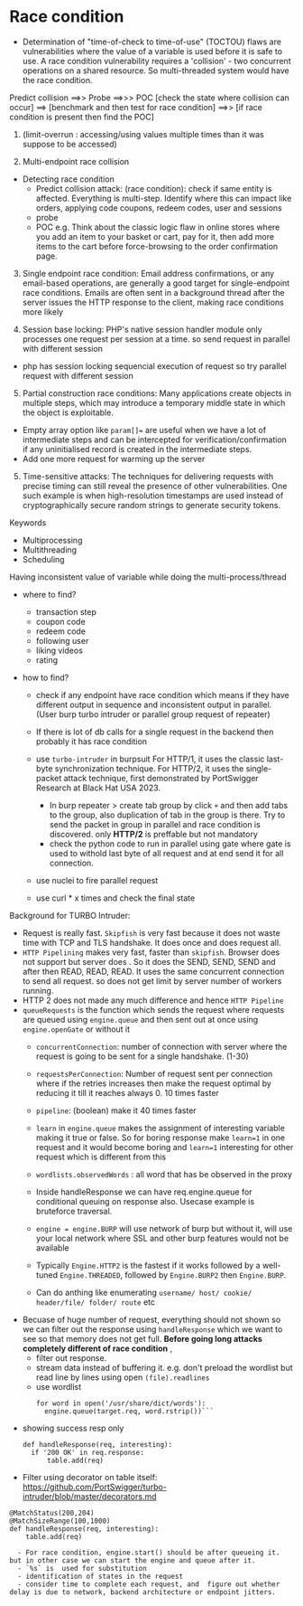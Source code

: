 # Race condition
- Determination of 
"time-of-check to time-of-use" (TOCTOU) flaws are vulnerabilities where the value of a variable is used before it is safe to use.  A race condition vulnerability requires a 'collision' - two concurrent operations on a shared resource. So multi-threaded system would have the race condition.

Predict collision ==>> Probe ==>>> POC
[check the state where collision can occur] ==> [benchmark and then test for race condition] ==>> [if race condition is present then find the POC]
1. (limit-overrun : accessing/using values multiple times than it was suppose to be accessed)

2. Multi-endpoint race collision
- Detecting race condition
  - Predict collision attack: (race condition): check if same entity is affected. Everything is multi-step. Identify where this can impact like orders, applying code coupons, redeem codes, user and sessions
  - probe 
  - POC
  e.g. Think about the classic logic flaw in online stores where you add an item to your basket or cart, pay for it, then add more items to the cart before force-browsing to the order confirmation page. 

3. Single endpoint race condition:
  Email address confirmations, or any email-based operations, are generally a good target for single-endpoint race conditions. Emails are often sent in a background thread after the server issues the HTTP response to the client, making race conditions more likely


4. Session base locking: PHP's native session handler module only processes one request per session at a time. so send request in parallel with different session
- php has session locking sequencial execution of request so try parallel request with different session


5. Partial construction race conditions: Many applications create objects in multiple steps, which may introduce a temporary middle state in which the object is exploitable. 
- Empty array option like `param[]=` are useful when we have a lot of intermediate steps and can be intercepted for verification/confirmation if any uninitialised record is created in the intermediate steps.
- Add one more request for warming up the server

5. Time-sensitive attacks: The techniques for delivering requests with precise timing can still reveal the presence of other vulnerabilities. One such example is when high-resolution timestamps are used instead of cryptographically secure random strings to generate security tokens. 

Keywords
- Multiprocessing
- Multithreading
- Scheduling

Having inconsistent value of variable while doing the multi-process/thread
* where to find?
  - transaction step
  - coupon code
  - redeem code
  - following user
  - liking videos
  - rating

* how to find?
  - check if any endpoint have race condition which means if they have different output in sequence and inconsistent output in parallel. (User burp turbo intruder or parallel group request of repeater)
  - If there is lot of db calls for a single request in the backend then probably it has race condition

  - use `turbo-intruder` in burpsuit
      For HTTP/1, it uses the classic last-byte synchronization technique.
      For HTTP/2, it uses the single-packet attack technique, first demonstrated by PortSwigger Research at Black Hat USA 2023.
    - In burp repeater > create tab group by click `+` and then add  tabs to the group, also duplication of tab in the group is there. Try to send the packet in group in parallel and race condition is discovered. only  **HTTP/2** is preffable but not mandatory
    - check the python code to run in parallel using gate where gate is used to withold last byte of all request and at end send it for all connection.
  - use nuclei to fire parallel request
  - use curl * x times and check the final state
  
Background for TURBO Intruder:
  - Request is really fast. `Skipfish` is very fast because it does not waste time with TCP and TLS handshake. It does once and does request all.
  - `HTTP Pipelining` makes very fast, faster than `skipfish`. Browser does not support but server does . So it does the SEND, SEND, SEND and after then READ, READ, READ. It uses the same concurrent connection to send all request. so does not get limit by server number of workers running.
  - HTTP 2 does not made any much difference and hence `HTTP Pipeline`
  - `queueRequests` is the function which sends the request where requests are queued using `engine.queue` and then sent out at once using `engine.openGate` or without it
    - `concurrentConnection`: number of connection with server where the request is going to be sent for a single handshake. (1-30)
    - `requestsPerConnection`: Number of request sent per connection where if the retries increases then make the request optimal by reducing it till it reaches always 0. 10 times faster
    - `pipeline`: (boolean) make it 40 times faster
    - `learn` in `engine.queue` makes the assignment of interesting variable making it true or false. So for boring response make `learn=1` in one request and  it would become boring and `learn=1` interesting for other request which is different from this
    - `wordlists.observedWords` : all word that has be observed in the proxy
    - Inside handleResponse we can have req.engine.queue for conditional queuing on response also. Usecase example is bruteforce traversal.
   
    - `engine = engine.BURP` will use network of burp but without it, will use your local network where SSL and other burp features would not be available
    - Typically `Engine.HTTP2` is the fastest if it works followed by a well-tuned `Engine.THREADED`, followed by `Engine.BURP2` then `Engine.BURP`.
    - Can do anthing like enumerating `username/ host/ cookie/ header/file/ folder/ route` etc
  - Becuase of huge number of request, everything should not shown so we can filter out the response using `handleResponse` which we want to see so that memory does not get full.  **Before going long attacks completely different of race condition** , 
    - filter out response. 
    - stream data instead of buffering it. e.g. don't preload the wordlist but read line by lines using open `(file).readlines`
    - use wordlist
      ```
      for word in open('/usr/share/dict/words'):
        engine.queue(target.req, word.rstrip())```
  - showing success resp only 
    ```
    def handleResponse(req, interesting):
      if '200 OK' in req.response:
          table.add(req)
    ```
  - Filter using decorator on table itself: https://github.com/PortSwigger/turbo-intruder/blob/master/decorators.md
  ```
  @MatchStatus(200,204)
  @MatchSizeRange(100,1000)
  def handleResponse(req, interesting):
      table.add(req)
   ``` 
```
  - For race condition, engine.start() should be after queueing it. but in other case we can start the engine and queue after it.
  - `%s` is  used for substitution
  - identification of states in the request
  - consider time to complete each request, and  figure out whether delay is due to network, backend architecture or endpoint jitters.
